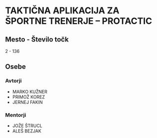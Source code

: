 # TAKTIČNA APLIKACIJA ZA ŠPORTNE TRENERJE – PROTACTIC
## Mesto - Število točk
2 - 136
## Osebe
### Avtorji
 * MARKO KUŽNER
 * PRIMOŽ KOREZ
 * JERNEJ FAKIN
### Mentorji
 * JOŽE ŠTRUCL
 * ALEŠ BEZJAK